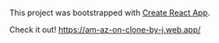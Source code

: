 This project was bootstrapped with [Create React App](https://github.com/facebook/create-react-app).

Check it out! https://am-az-on-clone-by-j.web.app/
